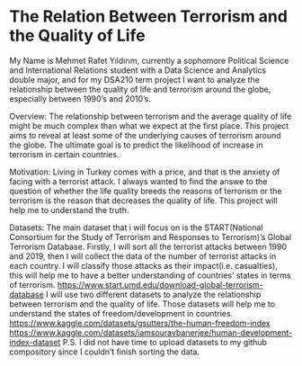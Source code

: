 # The Relation Between Terrorism and the Quality of Life

My Name is Mehmet Rafet Yıldırım, currently a sophomore Political Science and International Relations student with a Data Science and Analytics double major, and for my DSA210 term project I want to analyze the relationship between the quality of life and terrorism around the globe, especially between 1990’s and 2010’s.

Overview:
The relationship between terrorism and the average quality of life might be much complex than what we expect at the first place. This project aims to reveal at least some of the underlying causes of terrorism around the globe. The ultimate goal is to predict the likelihood of increase in terrorism in certain countries.

Motivation:
Living in Turkey comes with a price, and that is the anxiety of facing with a terrorist attack. I always wanted to find the answe to the question of whether the life quality breeds the reasons of terrorism or the terrorism is the reason that decreases the quality of life. This project will help me to understand the truth.

Datasets:
The main dataset that i will focus on is the START(National Consortium for the Study of Terrorism and Responses to Terrorism)’s Global Terrorism Database. Firstly, I will sort all the terrorist attacks between 1990 and 2019, then I will collect the data of the number of terrorist attacks in each country. I will classify those attacks as their impact(i.e. casualties), this will help me to have a better understanding of countries’ states in terms of terrorism.
https://www.start.umd.edu/download-global-terrorism-database
I will use two different datasets to analyze the relationship between terrorism and the quality of life. Those datasets will help me to understand the states of freedom/development in countries.
https://www.kaggle.com/datasets/gsutters/the-human-freedom-index
https://www.kaggle.com/datasets/iamsouravbanerjee/human-development-index-dataset
P.S. I did not have time to upload datasets to my github compository since I couldn’t finish sorting the data.
